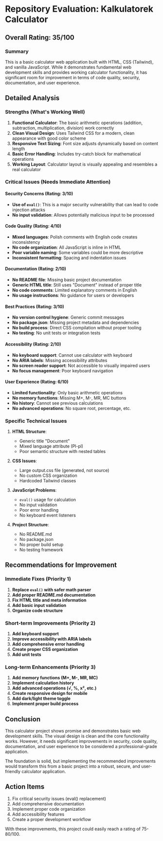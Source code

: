 # Repository Evaluation: Kalkulatorek Calculator

## Overall Rating: 35/100

### Summary
This is a basic calculator web application built with HTML, CSS (Tailwind), and vanilla JavaScript. While it demonstrates fundamental web development skills and provides working calculator functionality, it has significant room for improvement in terms of code quality, security, documentation, and user experience.

## Detailed Analysis

### Strengths (What's Working Well)
1. **Functional Calculator**: The basic arithmetic operations (addition, subtraction, multiplication, division) work correctly
2. **Clean Visual Design**: Uses Tailwind CSS for a modern, clean appearance with good color scheme
3. **Responsive Text Sizing**: Font size adjusts dynamically based on content length
4. **Basic Error Handling**: Includes try-catch block for mathematical operations
5. **Working Layout**: Calculator layout is visually appealing and resembles a real calculator

### Critical Issues (Needs Immediate Attention)

#### Security Concerns (Rating: 3/10)
- **Use of `eval()`**: This is a major security vulnerability that can lead to code injection attacks
- **No input validation**: Allows potentially malicious input to be processed

#### Code Quality (Rating: 4/10)
- **Mixed languages**: Polish comments with English code creates inconsistency
- **No code organization**: All JavaScript is inline in HTML
- **Poor variable naming**: Some variables could be more descriptive
- **Inconsistent formatting**: Spacing and indentation issues

#### Documentation (Rating: 2/10)
- **No README file**: Missing basic project documentation
- **Generic HTML title**: Still uses "Document" instead of proper title
- **No code comments**: Limited explanatory comments in English
- **No usage instructions**: No guidance for users or developers

#### Best Practices (Rating: 3/10)
- **No version control hygiene**: Generic commit messages
- **No package.json**: Missing project metadata and dependencies
- **No build process**: Direct CSS compilation without proper tooling
- **No testing**: No unit tests or integration tests

#### Accessibility (Rating: 2/10)
- **No keyboard support**: Cannot use calculator with keyboard
- **No ARIA labels**: Missing accessibility attributes
- **No screen reader support**: Not accessible to visually impaired users
- **No focus management**: Poor keyboard navigation

#### User Experience (Rating: 6/10)
- **Limited functionality**: Only basic arithmetic operations
- **No memory functions**: Missing M+, M-, MR, MC buttons
- **No history**: Cannot see previous calculations
- **No advanced operations**: No square root, percentage, etc.

### Specific Technical Issues

1. **HTML Structure**:
   - Generic title "Document"
   - Mixed language attribute (Pl-pl)
   - Poor semantic structure with nested tables

2. **CSS Issues**:
   - Large output.css file (generated, not source)
   - No custom CSS organization
   - Hardcoded Tailwind classes

3. **JavaScript Problems**:
   - `eval()` usage for calculation
   - No input validation
   - Poor error handling
   - No keyboard event listeners

4. **Project Structure**:
   - No README.md
   - No package.json
   - No proper build setup
   - No testing framework

## Recommendations for Improvement

### Immediate Fixes (Priority 1)
1. **Replace `eval()` with safer math parser**
2. **Add proper README.md documentation**
3. **Fix HTML title and meta information**
4. **Add basic input validation**
5. **Organize code structure**

### Short-term Improvements (Priority 2)
1. **Add keyboard support**
2. **Improve accessibility with ARIA labels**
3. **Add comprehensive error handling**
4. **Create proper CSS organization**
5. **Add unit tests**

### Long-term Enhancements (Priority 3)
1. **Add memory functions (M+, M-, MR, MC)**
2. **Implement calculation history**
3. **Add advanced operations (√, %, x², etc.)**
4. **Create responsive design for mobile**
5. **Add dark/light theme toggle**
6. **Implement proper build process**

## Conclusion

This calculator project shows promise and demonstrates basic web development skills. The visual design is clean and the core functionality works. However, it needs significant improvements in security, code quality, documentation, and user experience to be considered a professional-grade application.

The foundation is solid, but implementing the recommended improvements would transform this from a basic project into a robust, secure, and user-friendly calculator application.

## Action Items
1. Fix critical security issues (eval() replacement)
2. Add comprehensive documentation
3. Implement proper code organization
4. Add accessibility features
5. Create a proper development workflow

With these improvements, this project could easily reach a rating of 75-80/100.